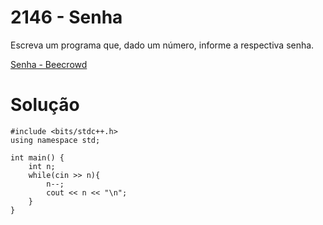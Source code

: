 # 2146 - Senha

Escreva um programa que, dado um número, informe a respectiva senha.

[Senha - Beecrowd](https://www.beecrowd.com.br/judge/pt/problems/view/2146)

# Solução

```
#include <bits/stdc++.h>
using namespace std;

int main() {
    int n;
    while(cin >> n){
        n--;
        cout << n << "\n";
    }
}
```